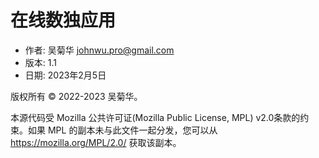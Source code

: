 # 在线数独应用
- 作者: 吴菊华 <johnwu.pro@gmail.com>
- 版本: 1.1
- 日期: 2023年2月5日

版权所有 © 2022-2023 吴菊华。

本源代码受 Mozilla 公共许可证(Mozilla Public License, MPL) v2.0条款的约束。如果 MPL 的副本未与此文件一起分发，您可以从 https://mozilla.org/MPL/2.0/ 获取该副本。
